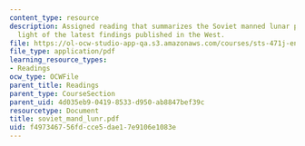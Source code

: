 ```yaml
---
content_type: resource
description: Assigned reading that summarizes the Soviet manned lunar program in the
  light of the latest findings published in the West.
file: https://ol-ocw-studio-app-qa.s3.amazonaws.com/courses/sts-471j-engineering-apollo-the-moon-project-as-a-complex-system-spring-2007/f497346756fdcce5dae17e9106e1083e_soviet_mand_lunr.pdf
file_type: application/pdf
learning_resource_types:
- Readings
ocw_type: OCWFile
parent_title: Readings
parent_type: CourseSection
parent_uid: 4d035eb9-0419-8533-d950-ab8847bef39c
resourcetype: Document
title: soviet_mand_lunr.pdf
uid: f4973467-56fd-cce5-dae1-7e9106e1083e
---
```

